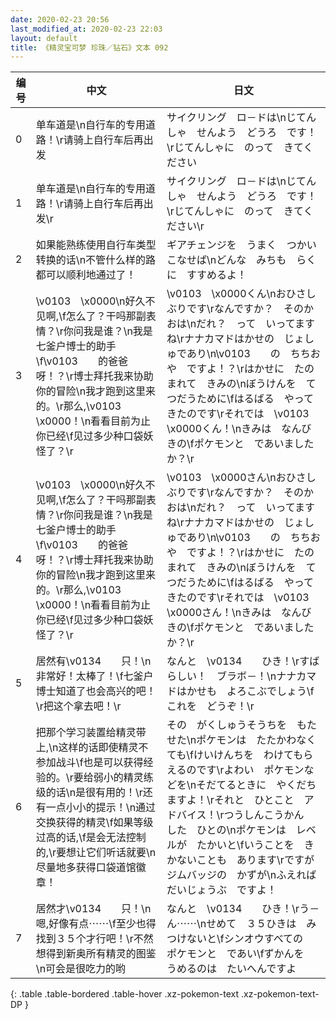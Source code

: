 ```yaml
---
date: 2020-02-23 20:56
last_modified_at: 2020-02-23 22:03
layout: default
title: 《精灵宝可梦 珍珠／钻石》文本 092
---
```

| 编号 | 中文 | 日文 |
| ---- | ---- | ---- |
| 0 | 单车道是\n自行车的专用道路！\r请骑上自行车后再出发 | サイクリング　ロ－ドは\nじてんしゃ　せんよう　どうろ　です！\rじてんしゃに　のって　きてください |
| 1 | 单车道是\n自行车的专用道路！\r请骑上自行车后再出发\r | サイクリング　ロ－ドは\nじてんしゃ　せんよう　どうろ　です！\rじてんしゃに　のって　きてください\r |
| 2 | 如果能熟练使用自行车类型转换的话\n不管什么样的路都可以顺利地通过了！ | ギアチェンジを　うまく　つかいこなせば\nどんな　みちも　らくに　すすめるよ！ |
| 3 | \v0103　\x0000\n好久不见啊,\f怎么了？干吗那副表情？\r你问我是谁？\n我是七釜户博士的助手\f\v0103　　的爸爸呀！？\r博士拜托我来协助你的冒险\n我才跑到这里来的。\r那么,\v0103　\x0000！\n看看目前为止你已经\f见过多少种口袋妖怪了？\r | \v0103　\x0000くん\nおひさしぶりです\rなんですか？　そのかおは\nだれ？　って　いってますね\rナナカマドはかせの　じょしゅであり\n\v0103　　の　ちちおや　ですよ！？\rはかせに　たのまれて　きみの\nぼうけんを　てつだうために\fはるばる　やってきたのです\rそれでは　\v0103　\x0000くん！\nきみは　なんびきの\fポケモンと　であいましたか？\r |
| 4 | \v0103　\x0000\n好久不见啊,\f怎么了？干吗那副表情？\r你问我是谁？\n我是七釜户博士的助手\f\v0103　　的爸爸呀！？\r博士拜托我来协助你的冒险\n我才跑到这里来的。\r那么,\v0103　\x0000！\n看看目前为止你已经\f见过多少种口袋妖怪了？\r | \v0103　\x0000さん\nおひさしぶりです\rなんですか？　そのかおは\nだれ？　って　いってますね\rナナカマドはかせの　じょしゅであり\n\v0103　　の　ちちおや　ですよ！？\rはかせに　たのまれて　きみの\nぼうけんを　てつだうために\fはるばる　やってきたのです\rそれでは　\v0103　\x0000さん！\nきみは　なんびきの\fポケモンと　であいましたか？\r |
| 5 | 居然有\v0134　　只！\n非常好！太棒了！\f七釜户博士知道了也会高兴的吧！\r把这个拿去吧！\r | なんと　\v0134　　ひき！\rすばらしい！　ブラボ－！\nナナカマドはかせも　よろこぶでしょう\fこれを　どうぞ！\r |
| 6 | 把那个学习装置给精灵带上,\n这样的话即使精灵不参加战斗\f也是可以获得经验的。\r要给弱小的精灵练级的话\n是很有用的！\r还有一点小小的提示！\n通过交换获得的精灵\f如果等级过高的话,\f是会无法控制的,\r要想让它们听话就要\n尽量地多获得口袋道馆徽章！ | その　がくしゅうそうちを　もたせた\nポケモンは　たたかわなくても\fけいけんちを　わけてもらえるのです\rよわい　ポケモンなどを\nそだてるときに　やくだちますよ！\rそれと　ひとこと　アドバイス！\rつうしんこうかん　した　ひとの\nポケモンは　レベルが　たかいと\fいうことを　きかないことも　あります\rですが　ジムバッジの　かずが\nふえれば　だいじょうぶ　ですよ！ |
| 7 | 居然才\v0134　　只！\n嗯,好像有点⋯⋯\f至少也得找到３５个才行吧！\r不然想得到新奥所有精灵的图鉴\n可会是很吃力的哟 | なんと　\v0134　　ひき！\rう－ん⋯⋯\nせめて　３５ひきは　みつけないと\fシンオウすべての　ポケモンと　であい\fずかんを　うめるのは　たいへんですよ |
{: .table .table-bordered .table-hover .xz-pokemon-text .xz-pokemon-text-DP }